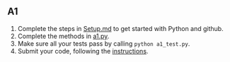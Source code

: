 ## A1

1. Complete the steps in [Setup.md](Setup.md) to get started with Python and github.
2. Complete the methods in [a1.py](a1.py).
3. Make sure all your tests pass by calling `python a1_test.py`.
4. Submit your code, following the [instructions](https://github.com/iit-cs585/assignments/blob/master/README.md).
